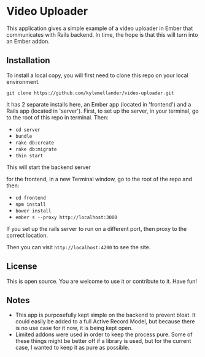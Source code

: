 # Video Uploader

This application gives a simple example of a video uploader in Ember that communicates with Rails backend.  In time, the hope is that this will turn into an Ember addon.

## Installation

To install a local copy, you will first need to clone this repo on your local environment.

`git clone https://github.com/kylemellander/video-uploader.git`

It has 2 separate installs here, an Ember app (located in 'frontend') and a Rails app (located in 'server').
First, to set up the server, in your terminal, go to the root of this repo in terminal.  Then:

* `cd server`
* `bundle`
* `rake db:create`
* `rake db:migrate`
* `thin start`

This will start the backend server

for the frontend, in a new Terminal window, go to the root of the repo and then:

* `cd frontend`
* `npm install`
* `bower install`
* `ember s --proxy http://localhost:3000`

If you set up the rails server to run on a different port, then proxy to the correct location.

Then you can visit `http://localhost:4200` to see the site.

## License

This is open source.  You are welcome to use it or contribute to it.  Have fun!

## Notes

* This app is purposefully kept simple on the backend to prevent bloat.  It could easily be added to a full Active Record Model, but because there is no use case for it now, it is being kept open.
* Limited addons were used in order to keep the process pure.  Some of these things might be better off if a library is used, but for the current case, I wanted to keep it as pure as possible.
